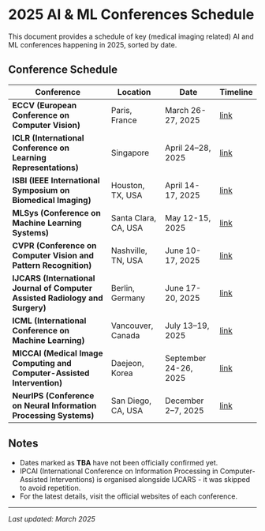 # 2025 AI & ML Conferences Schedule

This document provides a schedule of key (medical imaging related) AI and ML conferences happening in 2025, sorted by date.

## Conference Schedule

| Conference | Location | Date | Timeline |
|------------|----------|------|----------|
| **ECCV (European Conference on Computer Vision)** | Paris, France | March 26-27, 2025 | [link](https://iser.org.in/conf/index.php?id=2781046) |
| **ICLR (International Conference on Learning Representations)** | Singapore | April 24–28, 2025 | [link](https://www.iclr.cc/Conferences/2025) |
| **ISBI (IEEE International Symposium on Biomedical Imaging)** | Houston, TX, USA | April 14-17, 2025 | [link](https://biomedicalimaging.org/2025/) |
| **MLSys (Conference on Machine Learning Systems)** | Santa Clara, CA, USA | May 12-15, 2025 | [link](https://mlsys.org/Conferences/2025/Dates) |
| **CVPR (Conference on Computer Vision and Pattern Recognition)** | Nashville, TN, USA | June 10-17, 2025 | [link](https://cvpr.thecvf.com/Conferences/2025/Dates) |
| **IJCARS (International Journal of Computer Assisted Radiology and Surgery)** | Berlin, Germany | June 17-20, 2025 | [link](https://cars-int.org/authors-information/) |
| **ICML (International Conference on Machine Learning)** | Vancouver, Canada | July 13–19, 2025 | [link](https://icml.cc/Conferences/2025/Dates) |
| **MICCAI (Medical Image Computing and Computer-Assisted Intervention)** | Daejeon, Korea  | September 24-26, 2025 | [link](https://conferences.miccai.org/2025/en/IMPORTANT-DATES.html) |
| **NeurIPS (Conference on Neural Information Processing Systems)** | San Diego, CA, USA | December 2–7, 2025 | [link](https://neurips.cc/Conferences/2025/Dates) |

## Notes
- Dates marked as **TBA** have not been officially confirmed yet.
- IPCAI (International Conference on Information Processing in Computer-Assisted Interventions) is organised alongside IJCARS - it was skipped to avoid repetition.
- For the latest details, visit the official websites of each conference.

---
_Last updated: March 2025_
